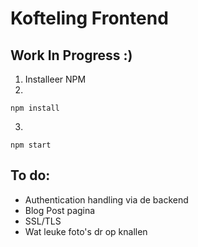 # Kofteling Frontend

## Work In Progress :)

1. Installeer NPM
2. 
```
npm install
```
3. 
```
npm start
```

## To do:
- Authentication handling via de backend
- Blog Post pagina 
- SSL/TLS
- Wat leuke foto's dr op knallen